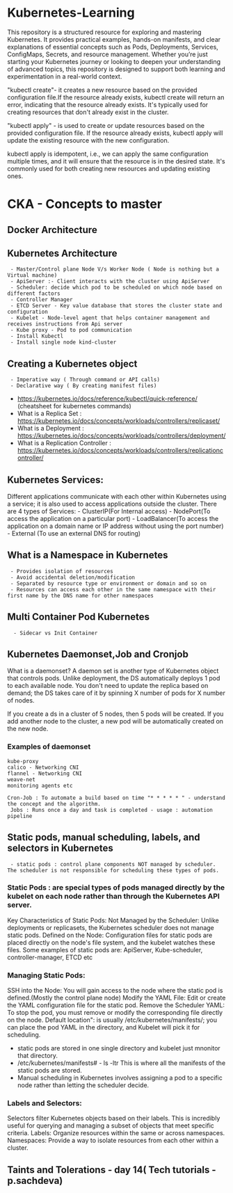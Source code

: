 # Kubernetes-Learning
This repository is a structured resource for exploring and mastering Kubernetes. It provides practical examples, hands-on manifests, and clear explanations of essential concepts such as Pods, Deployments, Services, ConfigMaps, Secrets, and resource management. Whether you’re just starting your Kubernetes journey or looking to deepen your understanding of advanced topics, this repository is designed to support both learning and experimentation in a real-world context.

"kubectl create"- it creates a new resource based on the provided configuration file.If the resource already exists, kubectl create will return an error, indicating that the resource already exists.
It's typically used for creating resources that don't already exist in the cluster.

"kubectl apply" - is used to create or update resources based on the provided configuration file. If the resource already exists, kubectl apply will update the existing resource with the new configuration. 

kubectl apply is idempotent, i.e., we can apply the same configuration multiple times, and it will ensure that the resource is in the desired state. It's commonly used for both creating new resources and updating existing ones.

# CKA - Concepts to master
## Docker Architecture
## Kubernetes Architecture
     - Master/Control plane Node V/s Worker Node ( Node is nothing but a Virtual machine)
     - ApiServer :- Client interacts with the cluster using ApiServer
     - Scheduler: decide which pod to be scheduled on which node based on different factors
     - Controller Manager
     - ETCD Server - Key value database that stores the cluster state and configuration
     - Kubelet - Node-level agent that helps container management and receives instructions from Api server
     - Kube proxy - Pod to pod communication
     - Install Kubectl
     - Install single node kind-cluster
     
## Creating a Kubernetes object
     - Imperative way ( Through command or API calls)
     - Declarative way ( By creating manifest files)

- https://kubernetes.io/docs/reference/kubectl/quick-reference/ (cheatsheet for kubernetes commands)
- What is a Replica Set : https://kubernetes.io/docs/concepts/workloads/controllers/replicaset/
- What is a Deployment : https://kubernetes.io/docs/concepts/workloads/controllers/deployment/
- What is a Replication Controller : https://kubernetes.io/docs/concepts/workloads/controllers/replicationcontroller/
  
## Kubernetes Services:  
   Different applications communicate with each other within Kubernetes using a service; it is also used to access applications outside the cluster.
  There are 4 types of Services:
     - ClusterIP(For Internal access) 
     - NodePort(To access the application on a particular port)
     - LoadBalancer(To access the application on a domain name or IP address without using the port number)
     - External (To use an external DNS for routing)

 ## What is a Namespace in Kubernetes
     - Provides isolation of resources
     - Avoid accidental deletion/modification
     - Separated by resource type or environment or domain and so on
     - Resources can access each other in the same namespace with their first name by the DNS name for other namespaces    

 ## Multi Container Pod Kubernetes
      - Sidecar vs Init Container

 ## Kubernetes Daemonset,Job and Cronjob
 What is a daemonset?
 A daemon set is another type of Kubernetes object that controls pods. Unlike deployment, the DS automatically deploys 1 pod to each available node. You don't need to  update the replica based on demand; the DS takes care of it by spinning X number of pods for X number of nodes.
  
 If you create a ds in a cluster of 5 nodes, then 5 pods will be created. 
 If you add another node to the cluster, a new pod will be automatically created on the new node.
 
### Examples of daemonset
    kube-proxy
    calico - Networking CNI 
    flannel - Networking CNI 
    weave-net
    monitoring agents etc

    Cron-Job : To automate a build based on time "* * * * * " - understand the concept and the algorithm.
     Jobs : Runs once a day and task is completed - usage : automation pipeline 
     
## Static pods, manual scheduling, labels, and selectors in Kubernetes
     - static pods : control plane components NOT managed by scheduler. The scheduler is not responsible for scheduling these types of pods.
     
### Static Pods :  are special types of pods managed directly by the kubelet on each node rather than through the Kubernetes API server.

Key Characteristics of Static Pods:
Not Managed by the Scheduler: Unlike deployments or replicasets, the Kubernetes scheduler does not manage static pods.
Defined on the Node: Configuration files for static pods are placed directly on the node's file system, and the kubelet watches these files.
Some examples of static pods are: ApiServer, Kube-scheduler, controller-manager, ETCD etc

### Managing Static Pods:
SSH into the Node: You will gain access to the node where the static pod is defined.(Mostly the control plane node)
Modify the YAML File: Edit or create the YAML configuration file for the static pod.
Remove the Scheduler YAML: To stop the pod, you must remove or modify the corresponding file directly on the node.
Default location": is usually /etc/kubernetes/manifests/; you can place the pod YAML in the directory, and Kubelet will pick it for scheduling.

- static pods are stored in one single directory and kubelet just mnonitor that directory.
- /etc/kubernetes/manifests# - ls -ltr This is where all the manifests of the static pods are stored.
-  Manual scheduling in Kubernetes involves assigning a pod to a specific node rather than letting the scheduler decide.

### Labels and Selectors: 
Selectors filter Kubernetes objects based on their labels. This is incredibly useful for querying and managing a subset of objects that meet specific criteria.
Labels: Organize resources within the same or across namespaces.
Namespaces: Provide a way to isolate resources from each other within a cluster.
   
## Taints and Tolerations - day 14( Tech tutorials - p.sachdeva)

  

       
